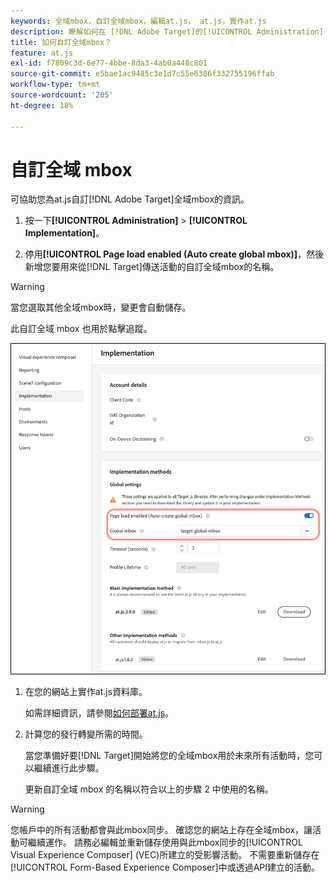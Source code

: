 ```yaml
---
keywords: 全域mbox，自訂全域mbox，編輯at.js， at.js，實作at.js
description: 瞭解如何在 [!DNL Adobe Target]的[!UICONTROL Administration]-[!UICONTROL Implementation]頁面上自訂at.js的全域mbox。
title: 如何自訂全域mbox？
feature: at.js
exl-id: f7809c3d-6e77-4bbe-8da3-4ab0a448c801
source-git-commit: e5bae1ac9485c3e1d7c55e6386f332755196ffab
workflow-type: tm+mt
source-wordcount: '205'
ht-degree: 18%

---
```


# 自訂全域 mbox

可協助您為at.js自訂[!DNL Adobe Target]全域mbox的資訊。

1. 按一下&#x200B;**[!UICONTROL Administration]** > **[!UICONTROL Implementation]**。

1. 停用&#x200B;**[!UICONTROL Page load enabled (Auto create global mbox)]**，然後新增您要用來從[!DNL Target]傳送活動的自訂全域mbox的名稱。

>[!WARNING]
>
>當您選取其他全域mbox時，變更會自動儲存。

此自訂全域 mbox 也用於點擊追蹤。

![custom-global-mbox](../../assets/custom-global-mbox.png)

1. 在您的網站上實作at.js資料庫。

   如需詳細資訊，請參閱[如何部署at.js](/help/dev/implement/client-side/atjs/how-to-deployatjs/how-to-deployatjs.md)。

1. 計算您的發行轉變所需的時間。

   當您準備好要[!DNL Target]開始將您的全域mbox用於未來所有活動時，您可以繼續進行此步驟。

   更新自訂全域 mbox 的名稱以符合以上的步驟 2 中使用的名稱。


>[!WARNING]
>
>您帳戶中的所有活動都會與此mbox同步。 確認您的網站上存在全域mbox，讓活動可繼續運作。 請務必編輯並重新儲存使用與此mbox同步的[!UICONTROL Visual Experience Composer] (VEC)所建立的受影響活動。 不需要重新儲存在[!UICONTROL Form-Based Experience Composer]中或透過API建立的活動。
